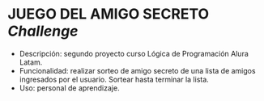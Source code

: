 <h1>JUEGO DEL AMIGO SECRETO <em>Challenge</em></h1>


- Descripción: segundo proyecto curso Lógica de Programación Alura Latam.
- Funcionalidad: realizar sorteo de amigo secreto de una lista de amigos ingresados por el usuario.
                 Sortear hasta terminar la lista.
- Uso: personal de aprendizaje.
